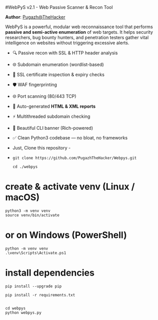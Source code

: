  #WebPyS v2.1 - Web Passive Scanner & Recon Tool

**Author**: [Pugazh@TheHacker](https://github.com/PugazhTheHacker)

WebPyS is a powerful, modular web reconnaissance tool that performs **passive and semi-active enumeration** of web targets. It helps security researchers, bug bounty hunters, and penetration testers gather vital intelligence on websites without triggering excessive alerts.

- 🔍 Passive recon with SSL & HTTP header analysis      
- 🌐 Subdomain enumeration (wordlist-based)
- 🔐 SSL certificate inspection & expiry checks   
- 🛡️ WAF fingerprinting
- 🌐 Port scanning (80/443 TCP)        
- 📄 Auto-generated **HTML & XML reports**
- ⚡ Multithreaded subdomain checking
- 🎨 Beautiful CLI banner (Rich-powered)
- ✅ Clean Python3 codebase — no bloat, no frameworks

- Just, Clone this repository -
- 
  ```
  git clone https://github.com/PugazhTheHacker/Webpys.git
  
  ```
    ```
   cd ./webpys
   ```

# create & activate venv (Linux / macOS)
 ```
python3 -m venv venv
source venv/bin/activate
 ```
# or on Windows (PowerShell)
 ```
python -m venv venv
.\venv\Scripts\Activate.ps1
 ```
# install dependencies
 ```
pip install --upgrade pip

pip install -r requirements.txt
 ```
  ```

  cd webpys
  python webpys.py
  ```





 

